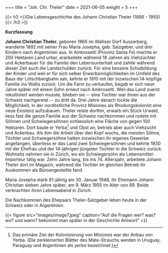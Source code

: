 +++
title = "Joh. Chr. Theler"
date = 2021-06-05
weight = 5
+++

{{< h3 >}}Die Lebensgeschichte des Johann Christian Theler (1866 - 1955) {{< /h3 >}}

**Kurzfassung**

**Johann Christian Theler**, geboren 1866 im Walliser Dorf Ausserberg, wanderte 1892 mit seiner Frau Maria Josepha, geb. Salzgeber, und drei Kindern nach Argentinien aus. In Ambrosetti (Provinz Santa Fe) machte er 200 Hektaren Land urbar, erarbeitete während 18 Jahren als Viehzüchter und Ackerbauer für die Familie den Lebensunterhalt und zahlte während dieser Zeit auch die Landschulden zurück. Für eine bessere Schulbildung der Kinder und weil er für sich selber Erwerbsmöglichkeiten im Umfeld des Baus der Lötschbergbahn sah, kehrte er 1910 mit der inzwischen 14-köpfige Familie ins Wallis zurück. Um die Farm zu verkaufen, begab er sich neun Jahre später mit einem Sohn erneut nach Ambrosetti. Weil das Land zuerst rekultiviert werden musste, blieben sie -- eine Tochter war ihnen aus der Schweiz nachgereist -- zu dritt da. Drei Jahre danach lockte die Möglichkeit, in der nordöstliche Provinz Misiones als Rhodungskolonist eine neue Existenz aufzubauen. Theler reiste dorthin, erwarb ein Stück Urwald, liess fast die ganze Familie aus der Schweiz nachkommen und rodete mit Söhnen und Schwiegersöhnen schliesslich eine Fläche von gegen 100 Hektaren. Dort baute er Yerba[^1] und Obst an, betrieb aber auch Viehzucht und Ackerbau. Als ihm die Arbeit über den Kopf wuchs, die meisten Söhne, Töchter und Schwiegersöhne hatten inzwischen ihr eigenes Gewerbe angefangen, überliess er das Land zwei Schwiegersöhnen und kehrte 1930 mit der Ehefrau und der 14-jährigen jüngsten Tochter in die Schweiz zurück. Wohnsitz nahmen sie in Zürich, wo ein Schwiegersohn als Lebensmittel-Importeur tätig war. Zehn Jahre lang, bis ins 74. Altersjahr, arbeitete Johann Theler dort im Magazin, während die Tochter im gleichen Betrieb ihr Auskommen als Büroangestellte fand.

Maria Josepha starb 81-jährig am 30. Januar 1948, ihr Ehemann Johann Christian sieben Jahre später, am 9. März 1955 im Alter von 89. Beide verbrachten ihren Lebensabend in Zürich.

Die Nachkommen des Ehepaars Theler-Salzgeber leben heute in der Schweiz oder in Argentinien.

{{< figure src="images/image7.jpeg" caption="Auf die Fragen wer? was? wo? und wann? bekommt man später in der Geschichte Antwort" >}}

[^1]: Das primäre Ziel der Kolonisierung von Misiones war der Anbau von Yerba. (Die zerkleinerten Blätter des Mate-Strauchs werden in Uruguay, Paraguay und Argentinien als *yerba* bezeichnet.)